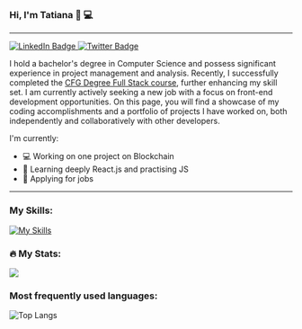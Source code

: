 ### Hi, I'm Tatiana 👋 💻

<hr>
<div id="badges">
  <a href="https://www.linkedin.com/in/tatiana-gurova-junsofteng/">
    <img src="https://img.shields.io/badge/LinkedIn-blue?style=for-the-badge&logo=linkedin&logoColor=white" alt="LinkedIn Badge"/>
  </a>
  <a href="https://www.hackerrank.com/tatiana_gurova_j?hr_r=1">
    <img src="https://img.shields.io/badge/HackerRank-success?style=for-the-badge&logo=hacker_rank&logoColor=white" alt="Twitter Badge"/>
  </a>
</div>

I hold a bachelor's degree in Computer Science and possess significant experience in project management and analysis. Recently, I successfully completed the <a href='[https://codefirstgirls.com/](https://codefirstgirls.com/courses/cfgdegree/#cfgdegreespec)'>CFG Degree Full Stack course</a>, further enhancing my skill set. I am currently actively seeking a new job with a focus on front-end development opportunities. On this page, you will find a showcase of my coding accomplishments and a portfolio of projects I have worked on, both independently and collaboratively with other developers.

I'm currently:

- 💻 Working on one project on Blockchain
- 📝 Learning deeply React.js and practising JS
- :briefcase: Applying for jobs

<hr>

### My Skills:
[![My Skills](https://skillicons.dev/icons?i=html,css,js,react,nodejs,express,java,mongodb,mysql,git,github,vscode,figma&theme=dark)](https://skillicons.dev)

### :fire: My Stats:
<a href="https://github.com/anuraghazra/github-readme-stats">
  <img align="center" src="https://github-readme-stats.vercel.app/api?username=gurtatiLND&theme=dark&show_icons=true&hide_border=true"/>
</a>
<br>

###  Most frequently used languages:
![Top Langs](https://github-readme-stats.vercel.app/api/top-langs/?username=gurtatiLND&layout=compact)

